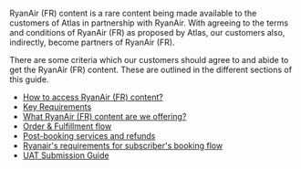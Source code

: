 RyanAir (FR) content is a rare content being made available to the customers of Atlas in partnership with RyanAir. With agreeing to the terms and conditions of RyanAir (FR) as proposed by Atlas, our customers also, indirectly, become partners of RyanAir (FR).

There are some criteria which our customers should agree to and abide to get the RyanAir (FR) content. These are outlined in the different sections of this guide.

- [How to access RyanAir (FR) content?](how-to-access-ryanair-content.md)
- [Key Requirements](key-requirements.md)
- [What RyanAir (FR) content are we offering?](what-ryanair-content-are-we-offering.md)
- [Order & Fulfillment flow](order-and-fulfillment-flow.md)
- [Post-booking services and refunds](post-booking-services-and-refunds.md)
- [Ryanair's requirements for subscriber's booking flow](ryanair-requirements-for-subscriber-booking-flow.md)
- [UAT Submission Guide](uat-submission-guide.md)
